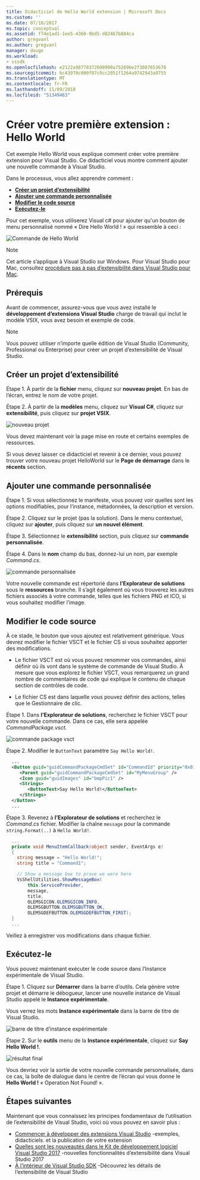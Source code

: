 ```yaml
---
title: Didacticiel de Hello World extension | Microsoft Docs
ms.custom: ''
ms.date: 07/10/2017
ms.topic: conceptual
ms.assetid: f74e1ad1-1ee5-4360-9bd5-d82467b884ca
author: gregvanl
ms.author: gregvanl
manager: douge
ms.workload:
- vssdk
ms.openlocfilehash: e2122a98778372690990a75269be2f3087653678
ms.sourcegitcommit: bc43970c000f07c9cc2051f1264a9742943a9755
ms.translationtype: MT
ms.contentlocale: fr-FR
ms.lasthandoff: 11/09/2018
ms.locfileid: "51349463"
---
```

# <a name="create-your-first-extension-hello-world"></a>Créer votre première extension : Hello World

Cet exemple Hello World vous explique comment créer votre première extension pour Visual Studio. Ce didacticiel vous montre comment ajouter une nouvelle commande à Visual Studio.

Dans le processus, vous allez apprendre comment :

* **[Créer un projet d’extensibilité](#create-an-extensibility-project)**
* **[Ajouter une commande personnalisée](#add-a-custom-command)**
* **[Modifier le code source](#modify-the-source-code)**
* **[Exécutez-le](#run-it)**

Pour cet exemple, vous utiliserez Visual c# pour ajouter qu'un bouton de menu personnalisé nommé « Dire Hello World ! » qui ressemble à ceci :

![Commande de Hello World](media/hello-world-say-hello-world.png)

> [!NOTE]
> Cet article s’applique à Visual Studio sur Windows. Pour Visual Studio pour Mac, consultez [procédure pas à pas d’extensibilité dans Visual Studio pour Mac](/visualstudio/mac/extending-visual-studio-mac-walkthrough).

## <a name="prerequisites"></a>Prérequis

Avant de commencer, assurez-vous que vous avez installé le **développement d’extensions Visual Studio** charge de travail qui inclut le modèle VSIX, vous avez besoin et exemple de code.

> [!NOTE]
> Vous pouvez utiliser n’importe quelle édition de Visual Studio (Community, Professional ou Enterprise) pour créer un projet d’extensibilité de Visual Studio.

## <a name="create-an-extensibility-project"></a>Créer un projet d’extensibilité

Étape 1. À partir de la **fichier** menu, cliquez sur **nouveau projet**. En bas de l’écran, entrez le nom de votre projet.

Étape 2. À partir de la **modèles** menu, cliquez sur **Visual C#**, cliquez sur **extensibilité**, puis cliquez sur **projet VSIX**.

![nouveau projet](media/hello-world-new-project.png)

Vous devez maintenant voir la page mise en route et certains exemples de ressources.

Si vous devez laisser ce didacticiel et revenir à ce dernier, vous pouvez trouver votre nouveau projet HelloWorld sur le **Page de démarrage** dans le **récents** section.

## <a name="add-a-custom-command"></a>Ajouter une commande personnalisée

Étape 1. Si vous sélectionnez le manifeste, vous pouvez voir quelles sont les options modifiables, pour l’instance, métadonnées, la description et version.

Étape 2. Cliquez sur le projet (pas la solution). Dans le menu contextuel, cliquez sur **ajouter**, puis cliquez sur **un nouvel élément**.

Étape 3. Sélectionnez le **extensibilité** section, puis cliquez sur **commande personnalisée**.

Étape 4. Dans le **nom** champ du bas, donnez-lui un nom, par exemple *Command.cs*.

![commande personnalisée](media/hello-world-custom-command.png)

Votre nouvelle commande est répertorié dans **l’Explorateur de solutions** sous le **ressources** branche. Il s’agit également où vous trouverez les autres fichiers associés à votre commande, telles que les fichiers PNG et ICO, si vous souhaitez modifier l’image.

## <a name="modify-the-source-code"></a>Modifier le code source

À ce stade, le bouton que vous ajoutez est relativement générique. Vous devrez modifier le fichier VSCT et le fichier CS si vous souhaitez apporter des modifications.

* Le fichier VSCT est où vous pouvez renommer vos commandes, ainsi définir où ils vont dans le système de commande de Visual Studio. À mesure que vous explorez le fichier VSCT, vous remarquerez un grand nombre de commentaires de code qui explique le contenu de chaque section de contrôles de code.

* Le fichier CS est dans laquelle vous pouvez définir des actions, telles que le Gestionnaire de clic.

Étape 1. Dans **l’Explorateur de solutions**, recherchez le fichier VSCT pour votre nouvelle commande. Dans ce cas, elle sera appelée *CommandPackage.vsct*.

![commande package vsct](media/hello-world-command-package-vsct.png)

Étape 2. Modifier le `ButtonText` paramètre `Say Hello World!`.

```xml
  ...
  <Button guid="guidCommandPackageCmdSet" id="CommandId" priority="0x0100" type="Button">
     <Parent guid="guidCommandPackageCmdSet" id="MyMenuGroup" />
     <Icon guid="guidImages" id="bmpPic1" />
     <Strings>
        <ButtonText>Say Hello World!</ButtonText>
     </Strings>
  </Button>
  ...
```

Étape 3. Revenez à **l’Explorateur de solutions** et recherchez le *Command.cs* fichier. Modifier la chaîne `message` pour la commande `string.Format(..)` à `Hello World!`.

```csharp
  ...
  private void MenuItemCallback(object sender, EventArgs e)
  {
    string message = "Hello World!";
    string title = "Command1";

    // Show a message box to prove we were here
    VsShellUtilities.ShowMessageBox(
        this.ServiceProvider,
        message,
        title,
        OLEMSGICON.OLEMSGICON_INFO,
        OLEMSGBUTTON.OLEMSGBUTTON_OK,
        OLEMSGDEFBUTTON.OLEMSGDEFBUTTON_FIRST);
  }
  ...
```

Veillez à enregistrer vos modifications dans chaque fichier.

## <a name="run-it"></a>Exécutez-le

Vous pouvez maintenant exécuter le code source dans l’Instance expérimentale de Visual Studio.

Étape 1. Cliquez sur **Démarrer** dans la barre d’outils. Cela génère votre projet et démarre le débogueur, lancer une nouvelle instance de Visual Studio appelé le **Instance expérimentale**.

Vous verrez les mots **Instance expérimentale** dans la barre de titre de Visual Studio.

![barre de titre d’instance expérimentale](media/hello-world-exp-instance.png)

Étape 2. Sur le **outils** menu de la **Instance expérimentale**, cliquez sur **Say Hello World !**.

![résultat final](media/hello-world-final-result.png)

Vous devriez voir la sortie de votre nouvelle commande personnalisée, dans ce cas, la boîte de dialogue dans le centre de l’écran qui vous donne le **Hello World !** « Operation Not Found! ».

## <a name="next-steps"></a>Étapes suivantes

Maintenant que vous connaissez les principes fondamentaux de l’utilisation de l’extensibilité de Visual Studio, voici où vous pouvez en savoir plus :

* [Commencer à développer des extensions Visual Studio](starting-to-develop-visual-studio-extensions.md) -exemples, didacticiels. et la publication de votre extension
* [Quelles sont les nouveautés dans le Kit de développement logiciel Visual Studio 2017](what-s-new-in-the-visual-studio-2017-sdk.md) -nouvelles fonctionnalités d’extensibilité dans Visual Studio 2017
* [À l’intérieur de Visual Studio SDK](internals/inside-the-visual-studio-sdk.md) -Découvrez les détails de l’extensibilité de Visual Studio